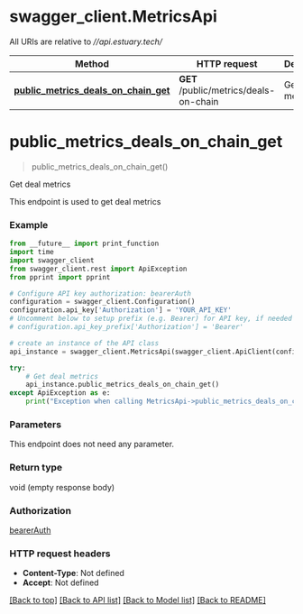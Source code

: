 # swagger_client.MetricsApi

All URIs are relative to *//api.estuary.tech/*

Method | HTTP request | Description
------------- | ------------- | -------------
[**public_metrics_deals_on_chain_get**](MetricsApi.md#public_metrics_deals_on_chain_get) | **GET** /public/metrics/deals-on-chain | Get deal metrics

# **public_metrics_deals_on_chain_get**
> public_metrics_deals_on_chain_get()

Get deal metrics

This endpoint is used to get deal metrics

### Example
```python
from __future__ import print_function
import time
import swagger_client
from swagger_client.rest import ApiException
from pprint import pprint

# Configure API key authorization: bearerAuth
configuration = swagger_client.Configuration()
configuration.api_key['Authorization'] = 'YOUR_API_KEY'
# Uncomment below to setup prefix (e.g. Bearer) for API key, if needed
# configuration.api_key_prefix['Authorization'] = 'Bearer'

# create an instance of the API class
api_instance = swagger_client.MetricsApi(swagger_client.ApiClient(configuration))

try:
    # Get deal metrics
    api_instance.public_metrics_deals_on_chain_get()
except ApiException as e:
    print("Exception when calling MetricsApi->public_metrics_deals_on_chain_get: %s\n" % e)
```

### Parameters
This endpoint does not need any parameter.

### Return type

void (empty response body)

### Authorization

[bearerAuth](../README.md#bearerAuth)

### HTTP request headers

 - **Content-Type**: Not defined
 - **Accept**: Not defined

[[Back to top]](#) [[Back to API list]](../README.md#documentation-for-api-endpoints) [[Back to Model list]](../README.md#documentation-for-models) [[Back to README]](../README.md)


